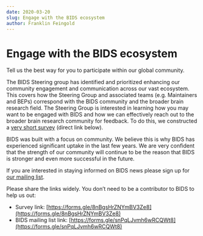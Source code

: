```yaml
---
date: 2020-03-20
slug: Engage with the BIDS ecosystem
author: Franklin Feingold
---
```


# Engage with the BIDS ecosystem

Tell us the best way for you to participate within our global community.

<!--more-->

The BIDS Steering group has identified and prioritized enhancing our community engagement and communication across our vast ecosystem.
This covers how the Steering Group and associated teams (e.g. Maintainers and BEPs) correspond with the BIDS community and the broader brain research field.
The Steering Group is interested in learning how you may want to be engaged with BIDS and how we can effectively reach out to the broader brain research community for feedback.
To do this, we constructed a [very short survey](https://forms.gle/8nBgsHrZNYmBV3Ze8) (direct link below).

BIDS was built with a focus on community.
We believe this is why BIDS has experienced significant uptake in the last few years.
We are very confident that the strength of our community will continue to be the reason that BIDS is stronger and even more successful in the future.

If you are interested in staying informed on BIDS news please sign up for [our mailing list](https://forms.gle/snPqLJvmh6wRCQWt8).

Please share the links widely. You don’t need to be a contributor to BIDS to help us out:

- Survey link: [https://forms.gle/8nBgsHrZNYmBV3Ze8](https://forms.gle/8nBgsHrZNYmBV3Ze8)
- BIDS mailing list link: [https://forms.gle/snPqLJvmh6wRCQWt8](https://forms.gle/snPqLJvmh6wRCQWt8)
